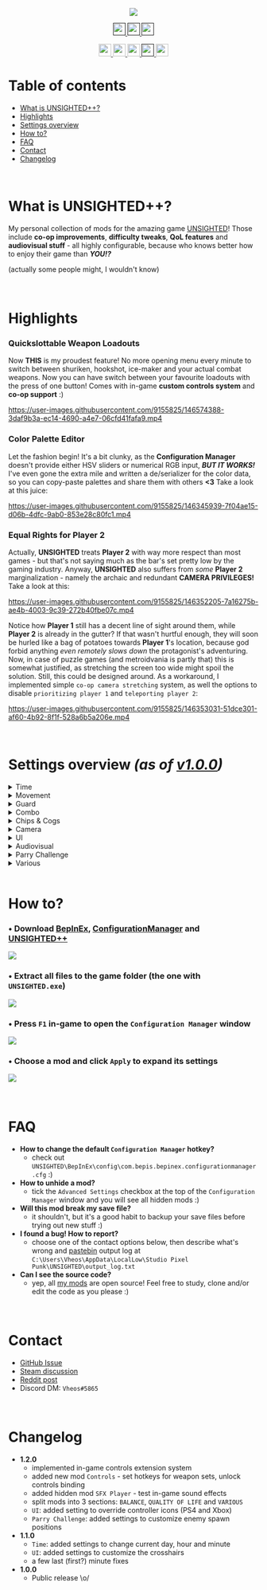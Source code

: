 <p align="center">
    <a href="">
        <img src="https://github.com/Vheos777/Mods.UNSIGHTED/blob/master/ReadmeAssets/Logo.png"/>
    </a>
</p>    

<p align="center">
    <a href="">
        <img src="https://img.shields.io/github/v/release/Vheos777/Mods.UNSIGHTED?labelColor=808080&color=404040&label=Mod" height=25/>
        <img src="https://img.shields.io/static/v1?labelColor=808080&color=404040&label=Game&message=v1.0.7.3" height=25/>
        <img src="https://img.shields.io/github/downloads/Vheos777/Mods.UNSIGHTED/total?labelColor=808080&color=404040&label=Downloads" height=25/>
    </a>
</p>
    
<p align="center">
    <a href="https://steamcommunity.com/app/1062110/discussions/0/4739473745767880713/">             
        <img src="https://img.shields.io/static/v1?logo=steam&color=0b2961&logoColor=white&label=%20&message=Steam" height=25/>
    </a>
    <a href="https://www.reddit.com/r/UNSIGHTED/comments/rkhnrg/unsighted/">   
        <img src="https://img.shields.io/static/v1?logo=reddit&color=ff4500&logoColor=white&label=%20&message=Reddit" height=25/>
    </a>
    <a href="https://github.com/Vheos777/Mods.UNSIGHTED/issues">
        <img src="https://img.shields.io/static/v1?logo=github&color=282828&logoColor=white&label=%20&message=GitHub" height=25/>
    </a>
    <a href="">   
        <img src="https://img.shields.io/static/v1?logo=discord&color=657ac7&logoColor=white&label=%20&message=Vheos%235865" height=25/>
    </a>
    <a href="https://ko-fi.com/vheos777">
        <img src="https://img.shields.io/static/v1?logo=kofi&color=ff5e5b&logoColor=white&label=%20&message=Ko-fi" height="25"/>
    </a>
</p>



# Table of contents
- [What is UNSIGHTED++?](https://github.com/Vheos777/Mods.UNSIGHTED#what-is-unsighted)
- [Highlights](https://github.com/Vheos777/Mods.UNSIGHTED#highlights)
- [Settings overview](https://github.com/Vheos777/Mods.UNSIGHTED#settings-overview-as-of-v100)
- [How to?](https://github.com/Vheos777/Mods.UNSIGHTED#how-to)
- [FAQ](https://github.com/Vheos777/Mods.UNSIGHTED#faq)
- [Contact](https://github.com/Vheos777/Mods.UNSIGHTED#contact)
- [Changelog](https://github.com/Vheos777/Mods.UNSIGHTED#changelog)
<br/>



# What is UNSIGHTED++?
My personal collection of mods for the amazing game [UNSIGHTED](https://store.steampowered.com/app/1062110/UNSIGHTED/)! Those include **co-op improvements**, **difficulty tweaks**, **QoL features** and **audiovisual stuff** - all highly configurable, because who knows better how to enjoy their game than ***YOU!?***

(actually some people might, I wouldn't know)
<br/><br/><br/>



# Highlights
### Quickslottable Weapon Loadouts
Now **THIS** is my proudest feature! No more opening menu every minute to switch between shuriken, hookshot, ice-maker and your actual combat weapons. Now you can have switch between your favourite loadouts with the press of one button! Comes with in-game **custom controls system** and **co-op support** :)

https://user-images.githubusercontent.com/9155825/146574388-3daf9b3a-ec14-4690-a4e7-06cfd41fafa9.mp4

### Color Palette Editor
Let the fashion begin! It's a bit clunky, as the **Configuration Manager** doesn't provide either HSV sliders or numerical RGB input, ***BUT IT WORKS!*** I've even gone the extra mile and written a de/serializer for the color data, so you can copy-paste palettes and share them with others **<3** Take a look at this juice:

https://user-images.githubusercontent.com/9155825/146345939-7f04ae15-d06b-4dfc-9ab0-853e28c80fc1.mp4

### Equal Rights for Player 2
Actually, **UNSIGHTED** treats **Player 2** with way more respect than most games - but that's not saying much as the bar's set pretty low by the gaming industry. Anyway, **UNSIGHTED** also suffers from *some* **Player 2** marginalization - namely the archaic and redundant **CAMERA PRIVILEGES!** Take a look at this:

https://user-images.githubusercontent.com/9155825/146352205-7a16275b-ae4b-4003-9c39-272b40fbe07c.mp4

Notice how **Player 1** still has a decent line of sight around them, while **Player 2** is already in the gutter? If that wasn't hurtful enough, they will soon be hurled like a bag of potatoes towards **Player 1**'s location, because god forbid anything *even remotely slows down* the protagonist's adventuring. Now, in case of puzzle games (and metroidvania is partly that) this is somewhat justified, as stretching the screen too wide might spoil the solution. Still, this could be designed around. As a workaround, I implemented simple `co-op camera stretching` system, as well the options to disable `prioritizing player 1` and `teleporting player 2`:

https://user-images.githubusercontent.com/9155825/146353031-51dce301-af60-4b92-8f1f-528a6b5a206e.mp4

<br/>



# Settings overview *(as of [v1.0.0](https://github.com/Vheos777/Mods.UNSIGHTED/releases/tag/v1.0.0))*
<details>
    <summary>Time</summary>

- Change the whole engine speed
- Change the in-game timer speed
- Change the cinematic framestop / slowmo
- Override current day, hour and minute

![](https://github.com/Vheos777/Mods.UNSIGHTED/blob/master/ReadmeAssets/Config%20Screenshots/Time.png)
</details>

<details>
    <summary>Movement</summary>

- Change move/run speed 
- Change run/spin stamina drain 
- Customize `Runner Chip`

![](https://github.com/Vheos777/Mods.UNSIGHTED/blob/master/ReadmeAssets/Config%20Screenshots/Movement.png)
</details>

<details>
    <summary>Guard</summary>

- Change perfect and normal parry windows 
- Guard longer by holding the button 
- Guard without melee weapons 

![](https://github.com/Vheos777/Mods.UNSIGHTED/blob/master/ReadmeAssets/Config%20Screenshots/Guard.png)
</details>

<details>
    <summary>Combo</summary>

- Change combo duration and decrease rate 
- Change combo gain values per weapon type 
- Change syringe gained along with combo

![](https://github.com/Vheos777/Mods.UNSIGHTED/blob/master/ReadmeAssets/Config%20Screenshots/Combo.png)
</details>

<details>
    <summary>Chips & Cogs</summary>

- Change starting chip slots and unlock costs 
- Change number of cog slots 
- Limit number of active cog types

![](https://github.com/Vheos777/Mods.UNSIGHTED/blob/master/ReadmeAssets/Config%20Screenshots/ChipsAndCogs.png)
</details>

<details>
    <summary>Camera</summary>

- Change camera zoom to see more 
- Enable co-op screen stretching 
- Put an end to player 2's oppression

![](https://github.com/Vheos777/Mods.UNSIGHTED/blob/master/ReadmeAssets/Config%20Screenshots/Camera.png)
</details>

<details>
    <summary>UI</summary>

- Hide combat popups 
- Hide current day / time 
- Customize crosshair 
- Customize combo display

![](https://github.com/Vheos777/Mods.UNSIGHTED/blob/master/ReadmeAssets/Config%20Screenshots/UI.png)
</details>

<details>
    <summary>Audiovisual</summary>

- Brighten up dark areas 
- Customize Alma's color palette 
- Change volume / pitch of menu SFX

![](https://github.com/Vheos777/Mods.UNSIGHTED/blob/master/ReadmeAssets/Config%20Screenshots/Audiovisual.png)
</details>

<details>
    <summary>Parry Challenge</summary>
    
- Change spawns and thresholds for each wave
- Change thresholds for getting rewards
- Try out the 5 predefined presets
    
![](https://github.com/Vheos777/Mods.UNSIGHTED/blob/master/ReadmeAssets/Config%20Screenshots/ParryChallenge.png)
</details>

<details>
    <summary>Various</summary>    

- Skip 30sec of intro logos 
- Customize the `Stamina Heal` move
- Scale enemies' and bosses' HP 
- Make enemies in groups attack more often

![](https://github.com/Vheos777/Mods.UNSIGHTED/blob/master/ReadmeAssets/Config%20Screenshots/Various.png)
</details>
<br/>



# How to?
### • Download [BepInEx](https://github.com/BepInEx/BepInEx/releases/latest/), [ConfigurationManager](https://github.com/BepInEx/BepInEx.ConfigurationManager/releases/latest) and [UNSIGHTED++](https://github.com/Vheos777/Mods.UNSIGHTED/releases/latest)

![](https://github.com/Vheos777/Mods.UNSIGHTED/blob/master/ReadmeAssets/HowTo/DownloadFiles.png)

### • Extract all files to the game folder (the one with `UNSIGHTED.exe`)

![](https://github.com/Vheos777/Mods.UNSIGHTED/blob/master/ReadmeAssets/HowTo/ExtractFiles.png)

### • Press `F1` in-game to open the `Configuration Manager` window

![](https://github.com/Vheos777/Mods.UNSIGHTED/blob/master/ReadmeAssets/HowTo/ConfigurationManager.png)

### • Choose a mod and click `Apply` to expand its settings

![](https://github.com/Vheos777/Mods.UNSIGHTED/blob/master/ReadmeAssets/HowTo/SettingDescription.png)
<br/><br/><br/>



# FAQ
- **How to change the default `Configuration Manager` hotkey?**
    - check out `UNSIGHTED\BepInEx\config\com.bepis.bepinex.configurationmanager.cfg` :)
- **How to unhide a mod?**
    - tick the `Advanced Settings` checkbox at the top of the `Configuration Manager` window and you will see all hidden mods :)
- **Will this mod break my save file?**
    - it shouldn't, but it's a good habit to backup your save files before trying out new stuff :)
- **I found a bug! How to report?**
    - choose one of the contact options below, then describe what's wrong and [pastebin](https://pastebin.com/) output log at `C:\Users\Vheos\AppData\LocalLow\Studio Pixel Punk\UNSIGHTED\output_log.txt`
- **Can I see the source code?**
    - yep, all [my mods](https://github.com/stars/Vheos777/lists/mods) are open source! Feel free to study, clone and/or edit the code as you please :)
<br/><br/><br/>



# Contact
- [GitHub Issue](https://github.com/Vheos777/Mods.UNSIGHTED/issues)
- [Steam discussion](https://steamcommunity.com/app/1062110/discussions/0/4739473745767880713/)
- [Reddit post](https://www.reddit.com/r/UNSIGHTED/comments/rkhnrg/unsighted/)
- Discord DM: `Vheos#5865`
<br/><br/><br/>



# Changelog
- **1.2.0**
    - implemented in-game controls extension system
    - added new mod `Controls` - set hotkeys for weapon sets, unlock controls binding
    - added hidden mod `SFX Player` - test in-game sound effects
    - split mods into 3 sections: `BALANCE`, `QUALITY OF LIFE` and `VARIOUS`
    - `UI`: added setting to override controller icons (PS4 and Xbox)
    - `Parry Challenge`: added settings to customize enemy spawn positions    
- **1.1.0**
    - `Time`: added settings to change current day, hour and minute
    - `UI`: added settings to customize the crosshairs
    - a few last (first?) minute fixes
- **1.0.0**
    - Public release \o/

